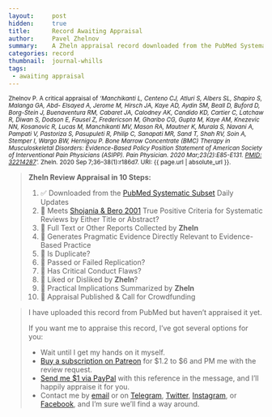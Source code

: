 ```yaml
---
layout:     post
hidden:     true
title:      Record Awaiting Appraisal
author:     Pavel Zhelnov
summary:    A Zheln appraisal record downloaded from the PubMed Systematic Subset daily updates.
categories: record
thumbnail:  journal-whills
tags:
 - awaiting appraisal
---
```


<small>Zhelnov P. A critical appraisal of _‘Manchikanti L, Centeno CJ, Atluri S, Albers SL, Shapiro S, Malanga GA, Abd- Elsayed A, Jerome M, Hirsch JA, Kaye AD, Aydin SM, Beall D, Buford D, Borg-Stein J, Buenaventura RM, Cabaret JA, Calodney AK, Candido KD, Cartier C, Latchaw R, Diwan S, Dodson E, Fausel Z, Fredericson M, Gharibo CG, Gupta M, Kaye AM, Knezevic NN, Kosanovic R, Lucas M, Manchikanti MV, Mason RA, Mautner K, Murala S, Navani A, Pampati V, Pastoriza S, Pasupuleti R, Philip C, Sanapati MR, Sand T, Shah RV, Soin A, Stemper I, Wargo BW, Hernigou P. Bone Marrow Concentrate (BMC) Therapy in Musculoskeletal Disorders: Evidence-Based Policy Position Statement of American Society of Interventional Pain Physicians (ASIPP). Pain Physician. 2020 Mar;23(2):E85-E131. [PMID: 32214287](https://pubmed.gov/32214287)’._ Zheln. 2020 Sep 7;36–38(1):r186d7. URI: {{ page.url | absolute_url }}.</small>

> **Zheln Review Appraisal in 10 Steps:**
>
> 1. ✅ Downloaded from the [PubMed Systematic Subset](https://p1m.org/ssb) Daily Updates
> 2. 🔄 Meets [Shojania & Bero 2001](https://www.researchgate.net/publication/11820967_Taking_Advantage_of_the_Explosion_of_Systematic_Reviews_An_Efficient_MEDLINE_Search_Strategy) True Positive Criteria for Systematic Reviews by Either Title or Abstract?
> 3. 🔄 Full Text or Other Reports Collected by **Zheln**
> 4. 🔄 Generates Pragmatic Evidence Directly Relevant to Evidence-Based Practice
> 5. 🔄 Is Duplicate?
> 6. 🔄 Passed or Failed Replication?
> 7. 🔄 Has Critical Conduct Flaws?
> 8. 🔄 Liked or Disliked by **Zheln**?
> 9. 🔄 Practical Implications Summarized by **Zheln**
> 10. 🔄 Appraisal Published & Call for Crowdfunding

> I have uploaded this record from PubMed but haven’t appraised it yet.
>
> If you want me to appraise this record, I’ve got several options for you:
> * Wait until I get my hands on it myself.
> * [Buy a subscription on Patreon](https://patreon.com/zheln) for $1.2 to $6 and PM me with the review request.
> * [Send me $1 via PayPal](https://paypal.me/pjelnov) with this reference in the message, and I’ll happily appraise it for you.
> * Contact me by [email](mailto:pavel@zheln.com) or on [Telegram](https://t.me/drzhelnov), [Twitter](https://twitter.com/drzhelnov), [Instagram](https://instagram.com/igzheln), or [Facebook](https://facebook.com/drzhelnov), and I’m sure we’ll find a way around.
